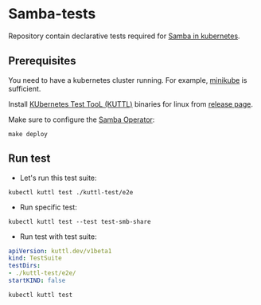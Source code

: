 # Samba-tests
Repository contain declarative tests required for 
[Samba in kubernetes](https://github.com/samba-in-kubernetes).

## Prerequisites
You need to have a kubernetes cluster running. For example,
[minikube](https://kubernetes.io/docs/setup/learning-environment/minikube/)
is sufficient.

Install [KUbernetes Test TooL (KUTTL)](https://github.com/kudobuilder/kuttl)
binaries for linux from [release page](https://github.com/kudobuilder/kuttl/releases).

Make sure to configure the [Samba Operator](https://github.com/samba-in-kubernetes/samba-operator):
```
make deploy
```

## Run test
* Let's run this test suite:
```
kubectl kuttl test ./kuttl-test/e2e
```

* Run specific test:
```
kubectl kuttl test --test test-smb-share
```

* Run test with test suite:
```yaml
apiVersion: kuttl.dev/v1beta1
kind: TestSuite
testDirs:
- ./kuttl-test/e2e/
startKIND: false
```
```
kubectl kuttl test
```

